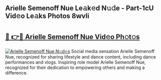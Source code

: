 ## Arielle Semenoff Nue Le𝚊k𝚎d N𝚞𝚍e - Part-1cU Vid𝚎o Le𝚊ks Photos 8wvli

# <h2><a href="http://fb3xek.evod.top/?m=Arielle+Semenoff+Nue">🔗 👉🔴 Arielle Semenoff Nue Vid𝚎o Ph𝚘t𝚘s</a></h2>

[![Arielle Semenoff Nue N𝚞d𝚎s](https://i.imgur.com/8V9OHl7.gif)](http://fb3xek.evod.top/?m=Arielle+Semenoff+Nue)
Social media sensation Arielle Semenoff Nue, recognized for sharing lifestyle and dance content, including dance performances and vlogs. Inspiring role model Arielle Semenoff Nue, recognized for their dedication to empowering others and making a difference. 
